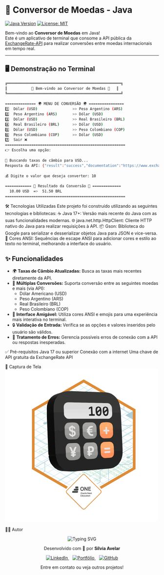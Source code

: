 # 💱 Conversor de Moedas - Java

[![Java Version](https://img.shields.io/badge/Java-17%2B-%23ED8B00?style=for-the-badge&logo=openjdk)](https://openjdk.java.net/)
[![License: MIT](https://img.shields.io/badge/License-MIT-yellow.svg?style=for-the-badge)](https://opensource.org/licenses/MIT)

Bem-vindo ao **Conversor de Moedas** em Java!  
Este é um aplicativo de terminal que consome a API pública da [ExchangeRate-API](https://www.exchangerate-api.com/) para realizar conversões entre moedas internacionais em tempo real.

---

## 🖥️ Demonstração no Terminal

```bash
╔════════════════════════════════════════════════════╗
║           💱 Bem-vindo ao Conversor de Moedas 💱   ║
╚════════════════════════════════════════════════════╝

============== 🌍 MENU DE CONVERSÃO 🌍 ================
1️⃣  Dólar (USD)                >> Peso Argentino (ARS)
2️⃣  Peso Argentino (ARS)       >> Dólar (USD)
3️⃣  Dólar (USD)                >> Real Brasileiro (BRL)
4️⃣  Real Brasileiro (BRL)      >> Dólar (USD)
5️⃣  Dólar (USD)                >> Peso Colombiano (COP)
6️⃣  Peso Colombiano (COP)      >> Dólar (USD)
7️⃣  Sair ❌ 
=======================================================
👉 Escolha uma opção:

🔄 Buscando taxas de câmbio para USD...
Resposta da API: {"result":"success","documentation":"https://www.exchangerate-api.com/docs","terms_of_use":"https://www.exchangerate-api.com/terms","base_code":"USD","conversion_rates":{"USD":1,"BRL":5.15,"ARS":880.50,"COP":3920.75}}

💰 Digite o valor que deseja converter: 10

============ 💱 Resultado da Conversão 💱 =============
  10.00 USD  =>  51.50 BRL
=======================================================
```

🛠️ Tecnologias Utilizadas
Este projeto foi construído utilizando as seguintes tecnologias e bibliotecas:
☕ Java 17+: Versão mais recente do Java com as suas funcionalidades modernas.
🌐 java.net.http.HttpClient: Cliente HTTP nativo do Java para realizar requisições à API.
📦 Gson: Biblioteca do Google para serializar e desserializar objetos Java para JSON e vice-versa.
🌈 Cores ANSI: Sequências de escape ANSI para adicionar cores e estilo ao texto no terminal, melhorando a interface do usuário.


## ✨ Funcionalidades

*   🌍 **Taxas de Câmbio Atualizadas:** Busca as taxas mais recentes diretamente da API.
*   🔄 **Múltiplas Conversões:** Suporta conversão entre as seguintes moedas e mais (via API):
    *   Dólar Americano (USD)
    *   Peso Argentino (ARS)
    *   Real Brasileiro (BRL)
    *   Peso Colombiano (COP)
*   🎨 **Interface Amigável:** Utiliza cores ANSI e emojis para uma experiência mais interativa no terminal.
*   🔒 **Validação de Entrada:** Verifica se as opções e valores inseridos pelo usuário são válidos.
*   🔌 **Tratamento de Erros:** Gerencia possíveis erros de conexão com a API ou respostas inesperadas.


✅ Pré-requisitos
Java 17 ou superior
Conexão com a internet
Uma chave de API gratuita da ExchangeRate API


📸 Captura de Tela
![Captura do Projeto](assets/logo.png)


🧑‍💻 Autor
<p align="center">
<img src="https://readme-typing-svg.herokuapp.com/?font=Righteous&size=35&color=Fira&center=true&vCenter=true&width=650&height=70&duration=4000&lines=Olá!+Sou+a+Sílvia+Avelar...;Desenvolvedora+WEB...+Front-End...;Eternamente+Aprendendo...;Amante+de+Código+e+Café...;Confira+meus+links!+☕" alt="Typing SVG" />
</p>
<p align="center">
Desenvolvido com 💙 por <strong>Sílvia Avelar</strong>
</p>
<p align="center">
<a href="https://www.linkedin.com/in/silvia-avelar/" target="_blank">
<img src="https://img.shields.io/badge/-LinkedIn-%230077B5?style=for-the-badge&logo=linkedin&logoColor=white" alt="LinkedIn">
</a>
&nbsp;&nbsp;
<a href="https://silviaavelar.github.io/Portfolio/" target="_blank">
<img src="https://img.shields.io/badge/-Portfólio-FF4081?style=for-the-badge&logo=vercel&logoColor=white" alt="Portfólio">
</a>
&nbsp;&nbsp;
<a href="https://github.com/SilviaAvelar" target="_blank">
<img src="https://img.shields.io/badge/-GitHub-%23181717?style=for-the-badge&logo=github&logoColor=white" alt="GitHub">
</a>
</p>
<p align="center">
Entre em contato ou veja outros projetos!
</p>